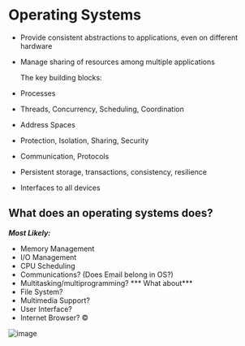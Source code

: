 # Operating Systems

- Provide consistent abstractions to applications, even on different hardware
- Manage sharing of resources among multiple applications

  The key building blocks:
- Processes
- Threads, Concurrency, Scheduling, Coordination
- Address Spaces
- Protection, Isolation, Sharing, Security
- Communication, Protocols
- Persistent storage, transactions, consistency, resilience
- Interfaces to all devices

## What does an operating systems does?
***Most Likely:*** 
- Memory Management 
- I/O Management
- CPU Scheduling 
- Communications? (Does Email belong in OS?) 
- Multitasking/multiprogramming?
*** What about*** 
- File System? 
- Multimedia Support? 
- User Interface? 
- Internet Browser? ©

  
![image](https://github.com/mohsinarf/Notes/assets/69187532/9ca86593-5bf3-4c43-8a09-05393ae67790)


